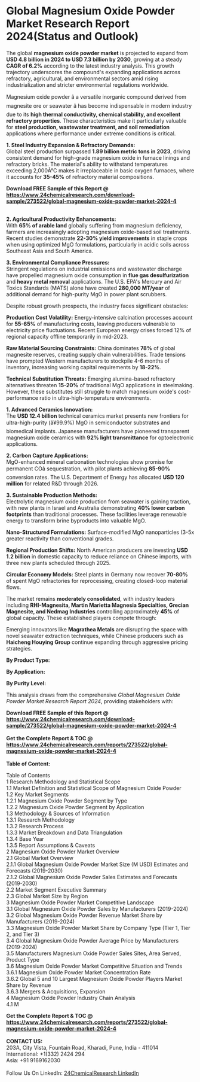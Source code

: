 <h1>Global Magnesium Oxide Powder Market Research Report 2024(Status and Outlook)</h1><p>The global <strong>magnesium oxide powder market</strong> is projected to expand from <strong>USD 4.8 billion in 2024 to USD 7.3 billion by 2030</strong>, growing at a steady <strong>CAGR of 6.2%</strong> according to the latest industry analysis. This growth trajectory underscores the compound's expanding applications across refractory, agricultural, and environmental sectors amid rising industrialization and stricter environmental regulations worldwide.</p><p>Magnesium oxide powder â a versatile inorganic compound derived from magnesite ore or seawater â has become indispensable in modern industry due to its <strong>high thermal conductivity, chemical stability, and excellent refractory properties</strong>. These characteristics make it particularly valuable for <strong>steel production, wastewater treatment, and soil remediation</strong> applications where performance under extreme conditions is critical.</p><p><strong>1. Steel Industry Expansion &amp; Refractory Demands:</strong><br>
Global steel production surpassed <strong>1.89 billion metric tons in 2023</strong>, driving consistent demand for high-grade magnesium oxide in furnace linings and refractory bricks. The material's ability to withstand temperatures exceeding 2,000Â°C makes it irreplaceable in basic oxygen furnaces, where it accounts for <strong>35-45%</strong> of refractory material compositions.</p><div><b>Download FREE Sample of this Report @ 
            <a href="https://www.24chemicalresearch.com/download-sample/273522/global-magnesium-oxide-powder-market-2024-4">
            https://www.24chemicalresearch.com/download-sample/273522/global-magnesium-oxide-powder-market-2024-4</a></b></div><br><p><strong>2. Agricultural Productivity Enhancements:</strong><br>
With <strong>65% of arable land</strong> globally suffering from magnesium deficiency, farmers are increasingly adopting magnesium oxide-based soil treatments. Recent studies demonstrate <strong>22-30% yield improvements</strong> in staple crops when using optimized MgO formulations, particularly in acidic soils across Southeast Asia and South America.</p><p><strong>3. Environmental Compliance Pressures:</strong><br>
Stringent regulations on industrial emissions and wastewater discharge have propelled magnesium oxide consumption in <strong>flue gas desulfurization</strong> and <strong>heavy metal removal</strong> applications. The U.S. EPA's Mercury and Air Toxics Standards (MATS) alone have created <strong>280,000 MT/year</strong> of additional demand for high-purity MgO in power plant scrubbers.</p><p>Despite robust growth prospects, the industry faces significant obstacles:</p><p><strong>Production Cost Volatility:</strong> Energy-intensive calcination processes account for <strong>55-65%</strong> of manufacturing costs, leaving producers vulnerable to electricity price fluctuations. Recent European energy crises forced 12% of regional capacity offline temporarily in mid-2023.</p><p><strong>Raw Material Sourcing Constraints:</strong> China dominates <strong>78%</strong> of global magnesite reserves, creating supply chain vulnerabilities. Trade tensions have prompted Western manufacturers to stockpile 4-6 months of inventory, increasing working capital requirements by <strong>18-22%</strong>.</p><p><strong>Technical Substitution Threats:</strong> Emerging alumina-based refractory alternatives threaten <strong>15-20%</strong> of traditional MgO applications in steelmaking. However, these substitutes still struggle to match magnesium oxide's cost-performance ratio in ultra-high-temperature environments.</p><p><strong>1. Advanced Ceramics Innovation:</strong><br>
The <strong>USD 12.4 billion</strong> technical ceramics market presents new frontiers for ultra-high-purity (â¥99.9%) MgO in semiconductor substrates and biomedical implants. Japanese manufacturers have pioneered transparent magnesium oxide ceramics with <strong>92% light transmittance</strong> for optoelectronic applications.</p><p><strong>2. Carbon Capture Applications:</strong><br>
MgO-enhanced mineral carbonation technologies show promise for permanent COâ sequestration, with pilot plants achieving <strong>85-90%</strong> conversion rates. The U.S. Department of Energy has allocated <strong>USD 120 million</strong> for related R&amp;D through 2026.</p><p><strong>3. Sustainable Production Methods:</strong><br>
Electrolytic magnesium oxide production from seawater is gaining traction, with new plants in Israel and Australia demonstrating <strong>40% lower carbon footprints</strong> than traditional processes. These facilities leverage renewable energy to transform brine byproducts into valuable MgO.</p><p><strong>Nano-Structured Formulations:</strong> Surface-modified MgO nanoparticles (3-5x greater reactivity than conventional grades.</p><p><strong>Regional Production Shifts:</strong> North American producers are investing <strong>USD 1.2 billion</strong> in domestic capacity to reduce reliance on Chinese imports, with three new plants scheduled through 2025.</p><p><strong>Circular Economy Models:</strong> Steel plants in Germany now recover <strong>70-80%</strong> of spent MgO refractories for reprocessing, creating closed-loop material flows.</p><p>The market remains <strong>moderately consolidated</strong>, with industry leaders including <strong>RHI-Magnesita, Martin Marietta Magnesia Specialties, Grecian Magnesite, and Nedmag Industries</strong> controlling approximately <strong>45%</strong> of global capacity. These established players compete through:</p><p>Emerging innovators like <strong>Magrathea Metals</strong> are disrupting the space with novel seawater extraction techniques, while Chinese producers such as <strong>Haicheng Houying Group</strong> continue expanding through aggressive pricing strategies.</p><p><strong>By Product Type:</strong></p><p><strong>By Application:</strong></p><p><strong>By Purity Level:</strong></p><p>This analysis draws from the comprehensive <em>Global Magnesium Oxide Powder Market Research Report 2024</em>, providing stakeholders with:</p><div><b>Download FREE Sample of this Report @ 
            <a href="https://www.24chemicalresearch.com/download-sample/273522/global-magnesium-oxide-powder-market-2024-4">
            https://www.24chemicalresearch.com/download-sample/273522/global-magnesium-oxide-powder-market-2024-4</a></b></div><br><div><b>Get the Complete Report & TOC @ 
            <a href="https://www.24chemicalresearch.com/reports/273522/global-magnesium-oxide-powder-market-2024-4">
            https://www.24chemicalresearch.com/reports/273522/global-magnesium-oxide-powder-market-2024-4</a></b></div><br>
            <b>Table of Content:</b><p>Table of Contents<br />
1 Research Methodology and Statistical Scope<br />
1.1 Market Definition and Statistical Scope of Magnesium Oxide Powder<br />
1.2 Key Market Segments<br />
1.2.1 Magnesium Oxide Powder Segment by Type<br />
1.2.2 Magnesium Oxide Powder Segment by Application<br />
1.3 Methodology & Sources of Information<br />
1.3.1 Research Methodology<br />
1.3.2 Research Process<br />
1.3.3 Market Breakdown and Data Triangulation<br />
1.3.4 Base Year<br />
1.3.5 Report Assumptions & Caveats<br />
2 Magnesium Oxide Powder Market Overview<br />
2.1 Global Market Overview<br />
2.1.1 Global Magnesium Oxide Powder Market Size (M USD) Estimates and Forecasts (2019-2030)<br />
2.1.2 Global Magnesium Oxide Powder Sales Estimates and Forecasts (2019-2030)<br />
2.2 Market Segment Executive Summary<br />
2.3 Global Market Size by Region<br />
3 Magnesium Oxide Powder Market Competitive Landscape<br />
3.1 Global Magnesium Oxide Powder Sales by Manufacturers (2019-2024)<br />
3.2 Global Magnesium Oxide Powder Revenue Market Share by Manufacturers (2019-2024)<br />
3.3 Magnesium Oxide Powder Market Share by Company Type (Tier 1, Tier 2, and Tier 3)<br />
3.4 Global Magnesium Oxide Powder Average Price by Manufacturers (2019-2024)<br />
3.5 Manufacturers Magnesium Oxide Powder Sales Sites, Area Served, Product Type<br />
3.6 Magnesium Oxide Powder Market Competitive Situation and Trends<br />
3.6.1 Magnesium Oxide Powder Market Concentration Rate<br />
3.6.2 Global 5 and 10 Largest Magnesium Oxide Powder Players Market Share by Revenue<br />
3.6.3 Mergers & Acquisitions, Expansion<br />
4 Magnesium Oxide Powder Industry Chain Analysis<br />
4.1 M</p><div><b>Get the Complete Report & TOC @ 
            <a href="https://www.24chemicalresearch.com/reports/273522/global-magnesium-oxide-powder-market-2024-4">
            https://www.24chemicalresearch.com/reports/273522/global-magnesium-oxide-powder-market-2024-4</a></b></div><br><b>CONTACT US:</b><br>
            203A, City Vista, Fountain Road, Kharadi, Pune, India - 411014<br>
            International: +1(332) 2424 294<br>
            Asia: +91 9169162030 <br><br>
            Follow Us On LinkedIn: <a href="https://www.linkedin.com/company/24chemicalresearch/">24ChemicalResearch LinkedIn</a>